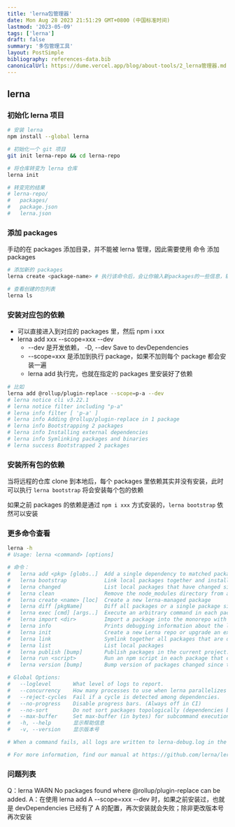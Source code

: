 ```yaml
---
title: 'lerna包管理器'
date: Mon Aug 28 2023 21:51:29 GMT+0800 (中国标准时间)
lastmod: '2023-05-09'
tags: ['lerna']
draft: false
summary: '多包管理工具'
layout: PostSimple
bibliography: references-data.bib
canonicalUrl: https://dume.vercel.app/blog/about-tools/2_lerna管理器.md
---
```


## lerna

### 初始化 lerna 项目

```bash
# 安装 lerna
npm install --global lerna

# 初始化一个 git 项目
git init lerna-repo && cd lerna-repo

# 将仓库转变为 lerna 仓库
lerna init

# 转变完的结果
# lerna-repo/
#   packages/
#   package.json
#   lerna.json
```

### 添加 packages

手动的在 packages 添加目录，并不能被 lerna 管理，因此需要使用 命令 添加 packages

```bash
# 添加新的 packages
lerna create <package-name> # 执行该命令后，会让你输入新packages的一些信息，输入完就会生成一个基本的包结构

# 查看创建的包列表
lerna ls
```

### 安装对应包的依赖

- 可以直接进入到对应的 packages 里，然后 npm i xxx
- lerna add xxx --scope=xxx --dev
  - --dev 是开发依赖， -D, --dev Save to devDependencies
  - --scope=xxx 是添加到执行 package，如果不加则每个 package 都会安装一遍
  - lerna add 执行完，也就在指定的 packages 里安装好了依赖

```bash
# 比如
lerna add @rollup/plugin-replace --scope=p-a --dev
# lerna notice cli v3.22.1
# lerna notice filter including "p-a"
# lerna info filter [ 'p-a' ]
# lerna info Adding @rollup/plugin-replace in 1 package
# lerna info Bootstrapping 2 packages
# lerna info Installing external dependencies
# lerna info Symlinking packages and binaries
# lerna success Bootstrapped 2 packages
```

### 安装所有包的依赖

当将远程的仓库 clone 到本地后，每个 packages 里依赖其实并没有安装，此时可以执行 `lerna bootstrap` 将会安装每个包的依赖

如果之前 packages 的依赖是通过 `npm i xxx` 方式安装的，`lerna bootstrap` 依然可以安装

### 更多命令查看

```bash
lerna -h
# Usage: lerna <command> [options]

# 命令：
#   lerna add <pkg> [globs..]  Add a single dependency to matched packages
#   lerna bootstrap            Link local packages together and install remaining package dependencies
#   lerna changed              List local packages that have changed since the last tagged release      [aliases: updated]
#   lerna clean                Remove the node_modules directory from all packages
#   lerna create <name> [loc]  Create a new lerna-managed package
#   lerna diff [pkgName]       Diff all packages or a single package since the last release
#   lerna exec [cmd] [args..]  Execute an arbitrary command in each package
#   lerna import <dir>         Import a package into the monorepo with commit history
#   lerna info                 Prints debugging information about the local environment
#   lerna init                 Create a new Lerna repo or upgrade an existing repo to the current version of Lerna.
#   lerna link                 Symlink together all packages that are dependencies of each other
#   lerna list                 List local packages                                                   [aliases: ls, la, ll]
#   lerna publish [bump]       Publish packages in the current project.
#   lerna run <script>         Run an npm script in each package that contains that script
#   lerna version [bump]       Bump version of packages changed since the last release.

# Global Options:
#   --loglevel       What level of logs to report.                                                 [字符串] [默认值: info]
#   --concurrency    How many processes to use when lerna parallelizes tasks.                           [数字] [默认值: 8]
#   --reject-cycles  Fail if a cycle is detected among dependencies.                                                [布尔]
#   --no-progress    Disable progress bars. (Always off in CI)                                                      [布尔]
#   --no-sort        Do not sort packages topologically (dependencies before dependents).                           [布尔]
#   --max-buffer     Set max-buffer (in bytes) for subcommand execution                                             [数字]
#   -h, --help       显示帮助信息                                                                                   [布尔]
#   -v, --version    显示版本号                                                                                     [布尔]

# When a command fails, all logs are written to lerna-debug.log in the current working directory.

# For more information, find our manual at https://github.com/lerna/lerna
```

### 问题列表

Q：lerna WARN No packages found where @rollup/plugin-replace can be added.
A：在使用 lerna add A --scope=xxx --dev 时，如果之前安装过，也就是 devDependencies 已经有了 A 的配置，再次安装就会失败；除非更改版本号再次安装
